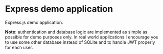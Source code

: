 # Express demo application

Express.js demo application.

**Note:** authentication and database logic are implemented as simple as possible for demo purposes only. In real world applications I encourage you to use some other database instead of SQLite and to handle JWT properly for each user.
